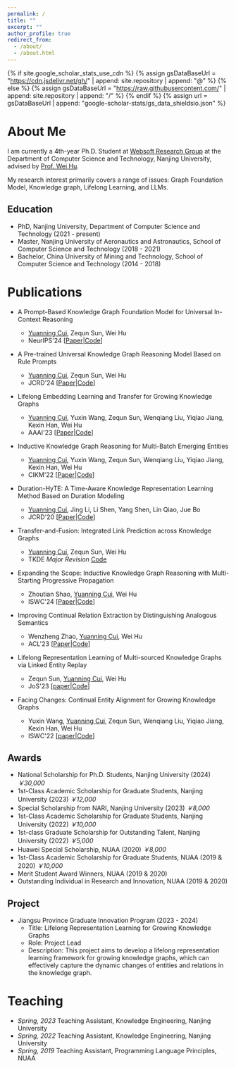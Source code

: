 ```yaml
---
permalink: /
title: ""
excerpt: ""
author_profile: true
redirect_from: 
  - /about/
  - /about.html
---
```


{% if site.google_scholar_stats_use_cdn %}
{% assign gsDataBaseUrl = "https://cdn.jsdelivr.net/gh/" | append: site.repository | append: "@" %}
{% else %}
{% assign gsDataBaseUrl = "https://raw.githubusercontent.com/" | append: site.repository | append: "/" %}
{% endif %}
{% assign url = gsDataBaseUrl | append: "google-scholar-stats/gs_data_shieldsio.json" %}

<span class='anchor' id='about-me'></span>

# About Me
I am currently a 4th-year Ph.D. Student at [Websoft Research Group](http://ws.nju.edu.cn/wiki/Wiki.jsp?page=Websoft) at the Department of Computer Science and Technology, 
Nanjing University, advised by [Prof. Wei Hu](http://ws.nju.edu.cn/~whu).

My research interest primarily covers a range of issues: Graph Foundation Model, Knowledge graph, Lifelong Learning, and LLMs. 

## Education
- PhD, Nanjing University, Department of Computer Science and Technology (2021 - present)
- Master, Nanjing University of Aeronautics and Astronautics, School of Computer Science and Technology (2018 - 2021)
- Bachelor, China University of Mining and Technology, School of Computer Science and Technology (2014 - 2018)


[comment]: <> (# Recent News)

[comment]: <> (- [*2024.11*] Invited by OpenKG to give a [talk]&#40;https://github.com/nju-websoft/KG-ICL/blob/main/OpenKG-Slides-11.21.pdf&#41; on KG-ICL!)

[comment]: <> (- [*2024.11*] Invited by [LMG 2024]&#40;http://lmg.cipsc.org.cn/conference/cips-lmg2024/index.html&#41; to show our [poster]&#40;https://github.com/nju-websoft/KG-ICL/blob/main/poster.pdf&#41; about KG-ICL!)

[comment]: <> (- [*2024.11*] I am awarded the National Scholarship &#40;for Ph.D. students, ¥30,000&#41; at Nanjing University!)

[comment]: <> (- [*2024.09*] One first-author paper accepted to NeurIPS'2024!)

[comment]: <> (- [*2024.07*] Invited by [CCDM 2024]&#40;https://ccf.org.cn/CCDM2024/general_3024&#41; to give a talk on RulePrem.)

[comment]: <> (- [*2024.06*] One second-author paper accepted to ISWC'2024!)

[comment]: <> (- [*2024.05*] One first-author paper accepted to JCRD'2024!)

[comment]: <> (- [*2024.05*] One research project &#40;led by me&#41; under the Jiangsu Province Graduate Innovation Program, successfully concluded!)

# Publications
- A Prompt-Based Knowledge Graph Foundation Model for Universal In-Context Reasoning 
  - <u>Yuanning Cui</u>, Zequn Sun, Wei Hu
  - NeurIPS'24 \[[Paper](http://arxiv.org/abs/2410.12288)\|[Code](https://github.com/nju-websoft/KG-ICL)\] 

- A Pre-trained Universal Knowledge Graph Reasoning Model Based on Rule Prompts
  - <u>Yuanning Cui</u>, Zequn Sun, Wei Hu 
  - JCRD'24 \[[Paper](https://kns.cnki.net/kcms2/article/abstract?v=Dm4VI7mKrXM7LHO7XuR5Ah1spGUmXEYVjzxlukLRdzjDjjtsVlP874zQ4fWBzBskh7KSAIM4x4wp5d3rYYrZNNZn04-R1dXZ8s1HxHrepbHqk2hpllLo1B6ca57ZBpnKmPVjANx6qVXMqXQycCrajoJ09aTWDb5ZN6UaXGuPOiC6WJAO7_JHKXwlj2C2SG1z&uniplatform=NZKPT&language=CHS)\|[Code](#)\]

- Lifelong Embedding Learning and Transfer for Growing Knowledge Graphs 
  - <u>Yuanning Cui</u>, Yuxin Wang, Zequn Sun, Wenqiang Liu, Yiqiao Jiang, Kexin Han, Wei Hu  
  - AAAI'23 \[[Paper](https://ojs.aaai.org/index.php/AAAI/article/view/25539/25311)\|[Code](https://github.com/nju-websoft/LKGE)\] 

- Inductive Knowledge Graph Reasoning for Multi-Batch Emerging Entities 
  - <u>Yuanning Cui</u>, Yuxin Wang, Zequn Sun, Wenqiang Liu, Yiqiao Jiang, Kexin Han, Wei Hu 
  - CIKM'22 \[[Paper](https://arxiv.org/pdf/2208.10378)\|[Code](https://github.com/nju-websoft/MBE)\]  

- Duration-HyTE: A Time-Aware Knowledge Representation Learning Method Based on Duration Modeling
  - <u>Yuanning Cui</u>, Jing Li, Li Shen, Yang Shen, Lin Qiao, Jue Bo
  - JCRD'20 \[[Paper](https://kns.cnki.net/kcms2/article/abstract?v=iAN2XHIMbKv9vGU554HyrEtVJcU5_YanS7VkxsgoI5O3ICEpPdsZsnBsZwd_ppH_Fo4uZv2sgGz4J1jcwPfUlqsb_iwt2quuKzaLT39NPaO6sDV6mwGh9Z_Zs5yj_OPjngJDE-F8mksSLxl98nxgTznUyxHut420VQhHQJUsXpD-B2u5yZC-r81E9tSborFn&uniplatform=NZKPT&language=CHS)\|[Code](#)\]

- Transfer-and-Fusion: Integrated Link Prediction across Knowledge Graphs
  - <u>Yuanning Cui</u>, Zequn Sun, Wei Hu 
  - TKDE *Major Revision* [Code](https://github.com/yncui-nju/CLP)

- Expanding the Scope: Inductive Knowledge Graph Reasoning with Multi-Starting Progressive Propagation  
  - Zhoutian Shao, <u>Yuanning Cui</u>, Wei Hu   
  - ISWC'24 \[[Paper](https://arxiv.org/pdf/2407.10430)\|[Code](https://github.com/nju-websoft/MStar)\] 

- Improving Continual Relation Extraction by Distinguishing Analogous Semantics  
  - Wenzheng Zhao, <u>Yuanning Cui</u>, Wei Hu 
  - ACL'23 \[[Paper](https://arxiv.org/pdf/2305.06620)\|[Code](https://github.com/nju-websoft/CEAR)\] 

- Lifelong Representation Learning of Multi-sourced Knowledge Graphs via Linked Entity Replay  
  - Zequn Sun, <u>Yuanning Cui</u>, Wei Hu  
  - JoS'23 \[[paper](https://www.jos.org.cn/josen/article/pdf/6887)\|[Code](https://github.com/nju-websoft/LifeKE)\] 

- Facing Changes: Continual Entity Alignment for Growing Knowledge Graphs  
  - Yuxin Wang, <u>Yuanning Cui</u>, Zequn Sun, Wenqiang Liu, Yiqiao Jiang, Kexin Han, Wei Hu  
  - ISWC'22 \[[paper](https://arxiv.org/pdf/2207.11436)\|[Code](https://github.com/nju-websoft/ContEA)\] 


## Awards
- National Scholarship for Ph.D. Students, Nanjing University (2024) *￥30,000*
- 1st-Class Academic Scholarship for Graduate Students, Nanjing University (2023) *￥12,000*
- Special Scholarship from NARI, Nanjing University (2023) *￥8,000*
- 1st-Class Academic Scholarship for Graduate Students, Nanjing University (2022) *￥10,000*
- 1st-class Graduate Scholarship for Outstanding Talent, Nanjing University (2022) *￥5,000*
- Huawei Special Scholarship, NUAA (2020) *￥8,000*
- 1st-Class Academic Scholarship for Graduate Students, NUAA (2019 & 2020) *￥10,000*
- Merit Student Award Winners, NUAA (2019 & 2020)
- Outstanding Individual in Research and Innovation, NUAA (2019 & 2020)

[comment]: <> (- 1st-Class Academic Scholarship for Graduate Students, NUAA &#40;2019&#41; *￥10,000*)


## Project
- Jiangsu Province Graduate Innovation Program (2023 - 2024)
  - Title: Lifelong Representation Learning for Growing Knowledge Graphs
  - Role: Project Lead
  - Description: This project aims to develop a lifelong representation learning framework for growing knowledge graphs, which can effectively capture the dynamic changes of entities and relations in the knowledge graph.

[comment]: <> (## Reviewer)

[comment]: <> (- *Conference* NeurIPS, AAAI, SIGKDD, ISWC, DASFAA, CCKS)

[comment]: <> (- *Journal* TKDE, TNNLS, KBS)
  
# Teaching
- *Spring, 2023* Teaching Assistant, Knowledge Engineering, Nanjing University
- *Spring, 2022* Teaching Assistant, Knowledge Engineering, Nanjing University
- *Spring, 2019* Teaching Assistant, Programming Language Principles, NUAA



